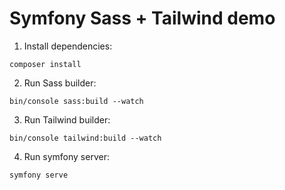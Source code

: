 # Symfony Sass + Tailwind demo

1. Install dependencies:

```shell
composer install
```

2. Run Sass builder: 
```shell
bin/console sass:build --watch
```

3. Run Tailwind builder:
```shell
bin/console tailwind:build --watch
```

4. Run symfony server:
```shell
symfony serve
```

